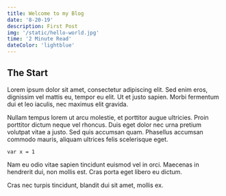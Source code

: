 ```yaml
---
title: Welcome to my Blog
date: '8-20-19'
description: First Post
img: '/static/hello-world.jpg'
time: '2 Minute Read'
dateColor: 'lightblue'
---
```


## The Start

Lorem ipsum dolor sit amet, consectetur adipiscing elit. Sed enim eros, dignissim vel mattis eu, tempor eu elit. Ut et justo sapien. Morbi fermentum dui et leo iaculis, nec maximus elit gravida.

Nullam tempus lorem ut arcu molestie, et porttitor augue ultricies. Proin porttitor dictum neque vel rhoncus. Duis eget dolor nec urna pretium volutpat vitae a justo. Sed quis accumsan quam. Phasellus accumsan commodo mauris, aliquam ultrices felis scelerisque eget.


```
var x = 1
```

Nam eu odio vitae sapien tincidunt euismod vel in orci. Maecenas in hendrerit dui, non mollis est. Cras porta eget libero eu dictum.

Cras nec turpis tincidunt, blandit dui sit amet, mollis ex.